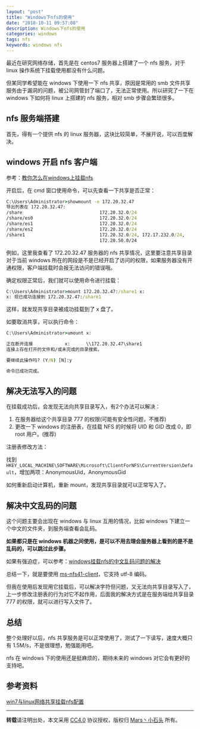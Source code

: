 ```yaml
---
layout: "post"
title: "Windows下nfs的使用"
date: "2018-10-11 09:57:08"
description: Windows下nfs的使用
categories: windows
tags: nfs
keywords: windows nfs 
---
```


最近在研究网络存储，首先是在 centos7 服务器上搭建了一个 nfs 服务，对于 linux 操作系统下挂载使用都没有什么问题。

但某同学希望能在 windows 下使用一下 nfs 共享，原因是常用的 smb 文件共享服务由于漏洞的问题，被公司网管封了端口了，无法正常使用。所以研究了一下在 windows 下如何将 linux 上搭建的 nfs 服务，相对 smb 步骤会繁琐很多。




## nfs 服务端搭建

首先，得有一个提供 nfs 的 linux 服务器，这块比较简单，不展开说，可以百度解决。

## windows 开启 nfs 客户端

参考：[教你怎么在windows上挂载nfs](https://jingyan.baidu.com/article/0a52e3f4dc3f4abf63ed7259.html)

开启后，在 cmd 窗口使用命令，可以先查看一下共享是否正常：

```cmd
C:\Users\Administrator>showmount -e 172.20.32.47
导出列表在 172.20.32.47:
/share                             172.20.32.0/24
/share/es0                         172.20.32.0/24
/share/es1                         172.20.32.0/24
/share/es2                         172.20.32.0/24
/share1                            172.20.32.0/24, 172.17.232.0/24,
                                   172.20.50.0/24
```

例如，这里我查看了 172.20.32.47 服务器的 nfs 共享情况，这里要注意共享目录对于当前 windows 所在的网段是不是已经开启了访问的权限，如果服务器没有开通权限，客户端挂载时会报无法访问的错误哦。

确定权限正常后，我们就可以使用命令进行挂载：

```cmd
C:\Users\Administrator>mount 172.20.32.47:/share1 x:
x: 现已成功连接到 172.20.32.47:/share1
```

这样，就发现共享目录被成功挂载到了 x 盘了。

如要取消共享，可以执行命令：

```cmd
C:\Users\Administrator>umount x:

正在断开连接            x:      \\172.20.32.47\share1
连接上存在打开的文件和/或未完成的目录搜索。

要继续此操作吗? (Y/N) [N]:y

命令已成功完成。
```

## 解决无法写入的问题

在挂载成功后，会发现无法向共享目录写入，有2个办法可以解决：

1. 在服务器给这个共享目录 777 的权限(可能有安全性问题，不推荐)
2. 更改一下 windows 的注册表，在挂载 NFS 的时候将 UID 和 GID 改成 0，即 root 用户。(推荐)

注册表修改方法：

找到 `HKEY_LOCAL_MACHINE\SOFTWARE\Microsoft\ClientForNFS\CurrentVersion\Default`，增加两项：AnonymousUid，AnonymousGid

如何重新启动计算机，重新 mount，发现共享目录就可以正常写入了。

## 解决中文乱码的问题

这个问题主要会出现在 windows 与 linux 互用的情况，比如 windows 下建立一个中文的文件夹，到服务端查看会乱码。

**如果都只是在 windows 机器之间使用，是可以不用去理会服务器上看到的是不是乱码的，可以跳过此步骤。**

如果有强迫症，可以参考：[windows挂载nfs的中文乱码问题的解决](http://www.nihao001.com/archives/1574.html)

总结一下，就是要使用 [ms-nfs41-client](https://github.com/cbodley/ms-nfs41-client)，它支持 utf-8 编码。

但我在使用后发现用它挂载后，可以解决字符但问题，又无法向共享目录写入了，上一步修改注册表的行为对它不起作用，后面我的解决方式是在服务端给共享目录 777 的权限，就可以进行写入文件了。

## 总结

整个处理好以后，nfs 共享服务是可以正常使用了，测试了一下读写，速度大概只有 1.5M/s，不是很理想，勉强能用吧。

nfs 在 windows 下的使用还是挺麻烦的，期待未来的 windows 对它会有更好的支持吧。

## 参考资料

[win7与linux网络共享挂载nfs配置](http://www.codeweblog.com/win7%E4%B8%8Elinux%E7%BD%91%E7%BB%9C%E5%85%B1%E4%BA%AB%E6%8C%82%E8%BD%BDnfs%E9%85%8D%E7%BD%AE/)

---

**转载**请注明出处，本文采用 [CC4.0](http://creativecommons.org/licenses/by-nc-nd/4.0/) 协议授权，版权归 [Mars丶小石头](https://www.zorin.xin) 所有。